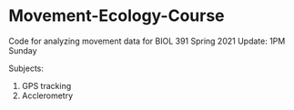 # Movement-Ecology-Course
Code for analyzing movement data for BIOL 391 Spring 2021
Update: 1PM Sunday

Subjects: 
1) GPS tracking
2) Acclerometry

